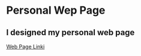 # Personal Wep Page

## I designed my personal web page

[Web Page Linki](http://127.0.0.1:5500/index.html)

